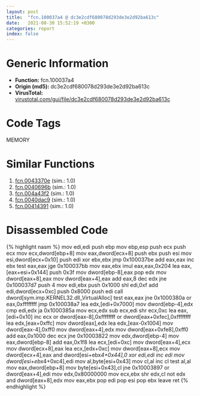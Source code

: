 ```yaml
---
layout: post
title:  "fcn.100037a4 @ dc3e2cdf680078d293de3e2d92ba613c"
date:   2021-08-30 15:52:19 +0300
categories: report
index: false
---
```


# Generic Information
- **Function:** fcn.100037a4
- **Origin (md5):** dc3e2cdf680078d293de3e2d92ba613c
- **VirusTotal:** [virustotal.com/gui/file/dc3e2cdf680078d293de3e2d92ba613c][virustotal_ref]

# Code Tags
<span class="tag" id="MEMORY">MEMORY</span>


# Similar Functions

1. [fcn.0043370e][similar_1_ref] (sim.: 1.0)
2. [fcn.0040696b][similar_2_ref] (sim.: 1.0)
3. [fcn.004a43f2][similar_3_ref] (sim.: 1.0)
4. [fcn.0040dac9][similar_4_ref] (sim.: 1.0)
5. [fcn.00414391][similar_5_ref] (sim.: 1.0)


# Disassembled Code

{% highlight nasm %}
mov edi,edi
push ebp
mov ebp,esp
push ecx
push ecx
mov ecx,dword[ebp+8]
mov eax,dword[ecx+8]
push ebx
push esi
mov esi,dword[ecx+0x10]
push edi
xor ebx,ebx
jmp 0x100037be
add eax,eax
inc ebx
test eax,eax
jge 0x100037bb
mov eax,ebx
imul eax,eax,0x204
lea eax,[eax+esi+0x144]
push 0x3f
mov dword[ebp-8],eax
pop edx
mov dword[eax+8],eax
mov dword[eax+4],eax
add eax,8
dec edx
jne 0x100037d7
push 4
mov edi,ebx
push 0x1000
shl edi,0xf
add edi,dword[ecx+0xc]
push 0x8000
push edi
call dword[sym.imp.KERNEL32.dll_VirtualAlloc]
test eax,eax
jne 0x1000380a
or eax,0xffffffff
jmp 0x100038a7
lea edx,[edi+0x7000]
mov dword[ebp-4],edx
cmp edi,edx
ja 0x1000385a
mov ecx,edx
sub ecx,edi
shr ecx,0xc
lea eax,[edi+0x10]
inc ecx
or dword[eax-8],0xffffffff
or dword[eax+0xfec],0xffffffff
lea edx,[eax+0xffc]
mov dword[eax],edx
lea edx,[eax-0x1004]
mov dword[eax-4],0xff0
mov dword[eax+4],edx
mov dword[eax+0xfe8],0xff0
add eax,0x1000
dec ecx
jne 0x10003822
mov edx,dword[ebp-4]
mov eax,dword[ebp-8]
add eax,0x1f8
lea ecx,[edi+0xc]
mov dword[eax+4],ecx
mov dword[ecx+8],eax
lea ecx,[edx+0xc]
mov dword[eax+8],ecx
mov dword[ecx+4],eax
and dword[esi+ebx*4+0x44],0
xor edi,edi
inc edi
mov dword[esi+ebx*4+0xc4],edi
mov al,byte[esi+0x43]
mov cl,al
inc cl
test al,al
mov eax,dword[ebp+8]
mov byte[esi+0x43],cl
jne 0x10003897
or dword[eax+4],edi
mov edx,0x80000000
mov ecx,ebx
shr edx,cl
not edx
and dword[eax+8],edx
mov eax,ebx
pop edi
pop esi
pop ebx
leave
ret
{% endhighlight %}


[similar_1_ref]: /report/fcn.0043370e@9964b63070116cfb2469e51850178af1
[similar_2_ref]: /report/fcn.0040696b@eb7f7fa38880dd66bab8caf5987e5b1a
[similar_3_ref]: /report/fcn.004a43f2@279a61b1e76da49531f1f16fd1102a2d
[similar_4_ref]: /report/fcn.0040dac9@d9409903542212823b7b4709144a636b
[similar_5_ref]: /report/fcn.00414391@92f468935bc264872869f37147ba28fd
[virustotal_ref]: https://www.virustotal.com/gui/file/dc3e2cdf680078d293de3e2d92ba613c